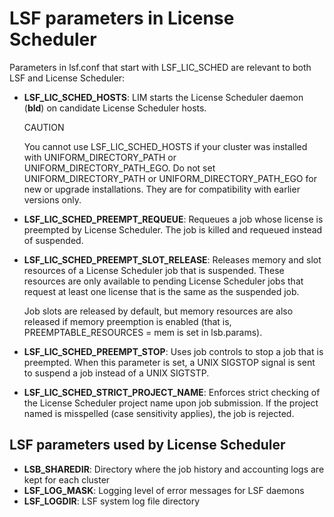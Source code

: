 # LSF parameters in License Scheduler

Parameters in lsf.conf that start with LSF_LIC_SCHED are relevant to both LSF and License Scheduler:

- **LSF_LIC_SCHED_HOSTS**: LIM starts the License Scheduler daemon (**bld**) on candidate License Scheduler hosts.

  CAUTION

  You cannot use LSF_LIC_SCHED_HOSTS if your cluster was installed with UNIFORM_DIRECTORY_PATH or UNIFORM_DIRECTORY_PATH_EGO. Do not set UNIFORM_DIRECTORY_PATH or UNIFORM_DIRECTORY_PATH_EGO for new or upgrade installations. They are for compatibility with earlier versions only.

- **LSF_LIC_SCHED_PREEMPT_REQUEUE**: Requeues a job whose license is preempted by License Scheduler. The job is killed and requeued instead of suspended.

- **LSF_LIC_SCHED_PREEMPT_SLOT_RELEASE**: Releases memory and slot resources of a License Scheduler job that is suspended. These resources are only available to pending License Scheduler jobs that request at least one license that is the same as the suspended job.

  Job slots are released by default, but memory resources are also released if memory preemption is enabled (that is, PREEMPTABLE_RESOURCES = mem is set in lsb.params).

- **LSF_LIC_SCHED_PREEMPT_STOP**: Uses job controls to stop a job that is preempted. When this parameter is set, a UNIX SIGSTOP signal is sent to suspend a job instead of a UNIX SIGTSTP.

- **LSF_LIC_SCHED_STRICT_PROJECT_NAME**: Enforces strict checking of the License Scheduler project name upon job submission. If the project named is misspelled (case sensitivity applies), the job is rejected.

## LSF parameters used by License Scheduler

- **LSB_SHAREDIR**: Directory where the job history and accounting logs are kept for each cluster
- **LSF_LOG_MASK**: Logging level of error messages for LSF daemons
- **LSF_LOGDIR**: LSF system log file directory